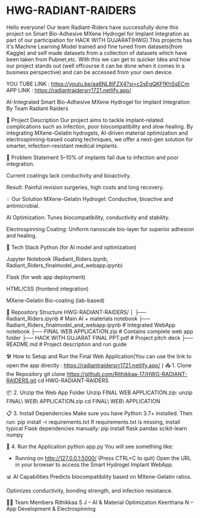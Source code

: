 # HWG-RADIANT-RAIDERS
Hello everyone! Our team Radiant-Riders have successfully done this project on Smart Bio-Adhesive MXene Hydrogel for Implant Integration as part of our participation for HACK WITH GUJARAT(HWG).This projects has it's Machine Learning Model trained and fine tuned from datasets(from Kaggle) and self made datasets from a collection of datasets which have been taken from Pubnet,etc. With this we can get to quicker Idea and how our project stands out (well offcourse it can be done when it comes in a business perspective) and can be accessed from your own device.

YOU TUBE LINK : https://youtu.be/aa6NL8lFZX4?si=c2sEgQKFfKhSsECm
APP LINK : https://radiantraidersrr1721.netlify.app/

AI-Integrated Smart Bio-Adhesive MXene Hydrogel for Implant Integration
By Team Radiant Raiders

🚀 Project Description
Our project aims to tackle implant-related complications such as infection, poor biocompatibility and slow healing. By integrating MXene-Gelatin hydrogels, AI-driven material optimization and electrospinning-based coating techniques, we offer a next-gen solution for smarter, infection-resistant medical implants.

🏥 Problem Statement
5–10% of implants fail due to infection and poor integration.

Current coatings lack conductivity and bioactivity.

Result: Painful revision surgeries, high costs and long recovery.

💡 Our Solution
MXene-Gelatin Hydrogel: Conductive, bioactive and antimicrobial.

AI Optimization: Tunes biocompatibility, conductivity and stability.

Electrospinning Coating: Uniform nanoscale bio-layer for superior adhesion and healing.

🧰 Tech Stack
Python (for AI model and optimization)

Jupyter Notebook (Radiant_Riders.ipynb, Radiant_Riders_finalmodel_and_webapp.ipynb)

Flask (for web app deployment)

HTML/CSS (frontend integration)

MXene-Gelatin Bio-coating (lab-based)

📂 Repository Structure
HWG-RADIANT-RAIDERS/
│
├── Radiant_Riders.ipynb                      # Main AI + materials notebook
├── Radiant_Riders_finalmodel_and_webapp.ipynb # Integrated WebApp notebook
├── FINAL WEB APPLICATION.zip                 # Contains complete web app folder
├── HACK WITH GUJARAT FINAL PPT.pdf           # Project pitch deck
├── README.md                                 # Project description and run guide

🛠 How to Setup and Run the Final Web Application(You can use the link to open the app directly : https://radiantraidersrr1721.netlify.app/ )
📥 1. Clone the Repository
git clone https://github.com/Rithikkaa-17/HWG-RADIANT-RAIDERS.git
cd HWG-RADIANT-RAIDERS

📦 2. Unzip the Web App Folder
Unzip FINAL WEB APPLICATION.zip:
unzip FINAL\ WEB\ APPLICATION.zip
cd FINAL\ WEB\ APPLICATION

📋 3. Install Dependencies
Make sure you have Python 3.7+ installed. Then run:
pip install -r requirements.txt
If requirements.txt is missing, install typical Flask dependencies manually:
pip install flask pandas scikit-learn numpy

🧪 4. Run the Application
python app.py
You will see something like:
 * Running on http://127.0.0.1:5000/ (Press CTRL+C to quit)
Open the URL in your browser to access the Smart Hydrogel Implant WebApp.

📊 AI Capabilities
Predicts biocompatibility based on MXene-Gelatin ratios.

Optimizes conductivity, bonding strength, and infection resistance.

👩‍🔬 Team Members
Rithikkaa S J – AI & Material Optimization
Keerthana N – App Development & Electrospinning

